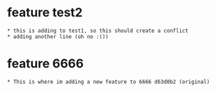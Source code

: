 
# feature test2
    * this is adding to test1, so this should create a conflict
    * adding another line (oh no :())

# feature 6666
    * This is where im adding a new feature to 6666 d63d0b2 (original)
